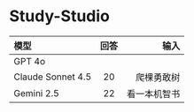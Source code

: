 # Study-Studio


| 模型   | 回答 |     输入 |
| :----- | :--: | -------: |
| GPT 4o|    |  |
| Claude Sonnet 4.5 |  20  | 爬棵勇敢树 |
| Gemini 2.5 |  22  | 看一本机智书 |
